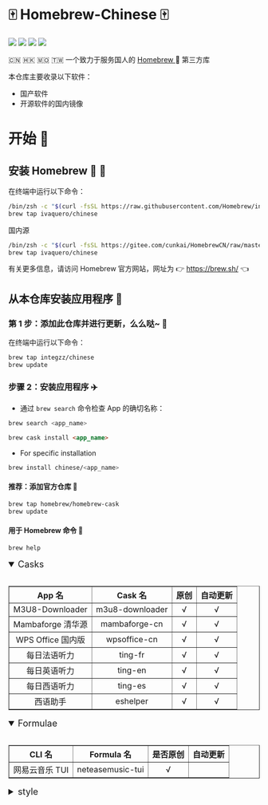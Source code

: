 <div>
  <div align="left">
    <h1 align="left"> 🀄 Homebrew-Chinese 🀄 </h1>
    <p>
      <a>
        <img
          src="https://img.shields.io/github/workflow/status/ivaquero/homebrew-chinese/CI.svg"
        />
      </a>
      <a>
        <img
          src="https://img.shields.io/github/languages/code-size/ivaquero/homebrew-chinese.svg"
        />
      </a>
      <a>
        <img
          src="https://img.shields.io/github/repo-size/ivaquero/homebrew-chinese.svg"
        />
      </a>
      <a>
        <img
          src="https://img.shields.io/github/license/ivaquero/homebrew-chinese"
        />
      </a>
    </p>
  </div>

  <p></p>

  <div>
    <p>
      🇨🇳 🇭🇰 🇲🇴 🇹🇼 一个致力于服务国人的
      <a href="https://github.com/Homebrew/brew"> Homebrew </a> 🍺 第三方库
    </p>
  </div>
</div>

本仓库主要收录以下软件：

- 国产软件
- 开源软件的国内镜像

# 开始 🏃

## 安装 Homebrew 🍺 🚴

在终端中运行以下命令：

```bash
/bin/zsh -c "$(curl -fsSL https://raw.githubusercontent.com/Homebrew/install/master/install.sh)"
brew tap ivaquero/chinese
```

国内源

```bash
/bin/zsh -c "$(curl -fsSL https://gitee.com/cunkai/HomebrewCN/raw/master/Homebrew.sh)"
brew tap ivaquero/chinese
```

有关更多信息，请访问 Homebrew 官方网站，网址为 👉 https://brew.sh/ 👈

## 从本仓库安装应用程序 🚅

### 第 1 步：添加此仓库并进行更新，么么哒~ 💋

在终端中运行以下命令：

```bash
brew tap integzz/chinese
brew update
```

### 步骤 2：安装应用程序 ✈️

- 通过 `brew search` 命令检查 App 的确切名称：

```bash
brew search <app_name>
```

```markdown
brew cask install <app_name>
```

- For specific installation

```bash
brew install chinese/<app_name>
```

#### 推荐：添加官方仓库 🚀

```bash
brew tap homebrew/homebrew-cask
brew update
```

#### 用于 Homebrew 命令 📖

```bash
brew help
```

<details open="false">
  <summary>Casks</summary>
  <br />
  <table id="casks" border="1">
    <tr>
      <th>App 名</th>
      <th>Cask 名</th>
      <th>原创</th>
      <th>自动更新</th>
    </tr>
    <tr>
      <td>M3U8-Downloader</td>
      <td>m3u8-downloader</td>
      <td>√</td>
      <td>√</td>
    </tr>
    <tr>
      <td>Mambaforge 清华源</td>
      <td>mambaforge-cn</td>
      <td>√</td>
      <td>√</td>
    </tr>
    <tr>
      <td>WPS Office 国内版</td>
      <td>wpsoffice-cn</td>
      <td>√</td>
      <td>√</td>
    </tr>
    <tr>
      <td>每日法语听力</td>
      <td>ting-fr</td>
      <td>√</td>
      <td>√</td>
    </tr>
    <tr>
      <td>每日英语听力</td>
      <td>ting-en</td>
      <td>√</td>
      <td>√</td>
    </tr>
    <tr>
      <td>每日西语听力</td>
      <td>ting-es</td>
      <td>√</td>
      <td>√</td>
    </tr>
    <tr>
      <td>西语助手</td>
      <td>eshelper</td>
      <td>√</td>
      <td>√</td>
    </tr>
  </table>
</details>

<details open="false">
  <summary>Formulae</summary>
  <br />
  <table id="formulae" border="1">
    <tr>
      <th>CLI 名</th>
      <th>Formula 名</th>
      <th>是否原创</th>
      <th>自动更新</th>
    </tr>
    <tr>
      <td>网易云音乐 TUI</td>
      <td>neteasemusic-tui</td>
      <td>√</td>
      <td></td>
    </tr>
  </table>
</details>

<details>
  <summary>style</summary>
  <style>
    table {
      border-collapse: collapse;
    }
    th {
      text-align: center;
    }
    tr {
      text-align: center;
    }
    td {
      text-align: center;
    }
    summary {
      font-size: large;
    }
  </style>
</details>
